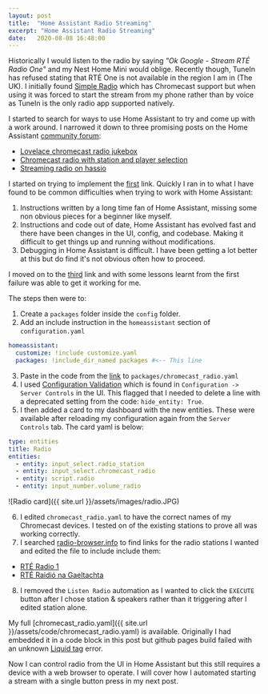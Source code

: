```yaml
---
layout: post
title:  "Home Assistant Radio Streaming"
excerpt: "Home Assistant Radio Streaming"
date:   2020-08-08 16:48:00
---
```


Historically I would listen to the radio by saying _"Ok Google - Stream RTÉ Radio One"_ and my Nest Home Mini would oblige. Recently though, TuneIn has refused stating that RTÉ One is not available in the region I am in (The UK). I initially found [Simple Radio](https://play.google.com/store/apps/details?id=com.streema.simpleradio&hl=en_GB) which has Chromecast support but when using it was forced to start the stream from my phone rather than by voice as TuneIn is the only radio app supported natively.

I started to search for ways to use Home Assistant to try and come up with a work around. I narrowed it down to three promising posts on the Home Assistant [community forum](https://community.home-assistant.io/):

* [Lovelace chromecast radio jukebox](https://community.home-assistant.io/t/lovelace-chromecast-radio-jukebox/83867)
* [Chromecast radio with station and player selection](https://community.home-assistant.io/t/chromecast-radio-with-station-and-player-selection/12732)
* [Streaming radio on hassio](https://community.home-assistant.io/t/streaming-radio-on-hassio/58619/7)

I started on trying to implement the [first](https://community.home-assistant.io/t/lovelace-chromecast-radio-jukebox/83867) link. Quickly I ran in to what I have found to be common difficulties when trying to work with Home Assistant:

1. Instructions written by a long time fan of Home Assistant, missing some non obvious pieces for a beginner like myself.
2. Instructions and code out of date, Home Assistant has evolved fast and there have been changes in the UI, config, and codebase. Making it difficult to get things up and running without modifications.
3. Debugging in Home Assistant is difficult. I have been getting a lot better at this but do find it's not obvious often how to proceed.

I moved on to the [third](https://community.home-assistant.io/t/streaming-radio-on-hassio/58619/7) link and with some lessons learnt from the first failure was able to get it working for me.

The steps then were to:

1. Create a `packages` folder inside the `config` folder.
2. Add an include instruction in the `homeassistant` section of `configuration.yaml`

```yaml
homeassistant:
  customize: !include customize.yaml
  packages: !include_dir_named packages #<-- This line
```

3. Paste in the code from the [link](https://community.home-assistant.io/t/streaming-radio-on-hassio/58619/7) to `packages/chromecast_radio.yaml`
4. I used [Configuration Validation](https://www.home-assistant.io/getting-started/configuration/#:~:text=Do%20this%20by%20clicking%20on,Mode%E2%80%9D%20on%20your%20user%20profile.) which is found in `Configuration -> Server Controls` in the UI. This flagged that I needed to delete a line with a deprecated setting from the code: `hide_entity: True`.
5. I then added a card to my dashboard with the new entities. These were available after reloading my configuration again from the `Server Controls` tab. The card yaml is below:

```yaml
type: entities
title: Radio
entities:
  - entity: input_select.radio_station
  - entity: input_select.chromecast_radio
  - entity: script.radio
  - entity: input_number.volume_radio
```

![Radio card]({{ site.url }}/assets/images/radio.JPG)

6. I edited `chromecast_radio.yaml` to have the correct names of my Chromecast devices. I tested on of the existing stations to prove all was working correctly.
7. I searched [radio-browser.info](http://www.radio-browser.info/) to find links for the radio stations I wanted and edited the file to include include them:

* [RTÉ Radio 1](http://icecast2.rte.ie/radio1)
* [RTÉ Raidió na Gaeltachta](http://icecast1.rte.ie/rnag)

8. I removed the `Listen Radio` automation as I wanted to click the `EXECUTE` button after I chose station & speakers rather than it triggering after I edited station alone.

My full [chromecast_radio.yaml]({{ site.url }}/assets/code/chromecast_radio.yaml) is available. Originally I had embedded it in a code block in this post but github pages build failed with an unknown [Liquid tag](https://docs.github.com/en/github/working-with-github-pages/troubleshooting-jekyll-build-errors-for-github-pages-sites#unknown-tag-error) error.

Now I can control radio from the UI in Home Assistant but this still requires a device with a web browser to operate. I will cover how I automated starting a stream with a single button press in my next post.
